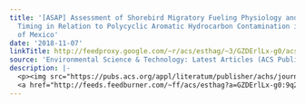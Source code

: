 ```yaml
---
title: '[ASAP] Assessment of Shorebird Migratory Fueling Physiology and Departure
  Timing in Relation to Polycyclic Aromatic Hydrocarbon Contamination in the Gulf
  of Mexico'
date: '2018-11-07'
linkTitle: http://feedproxy.google.com/~r/acs/esthag/~3/GZDErlLx-g0/acs.est.8b04571
source: 'Environmental Science & Technology: Latest Articles (ACS Publications)'
description: |-
  <p><img src="https://pubs.acs.org/appl/literatum/publisher/achs/journals/content/esthag/0/esthag.ahead-of-print/acs.est.8b04571/20181107/images/medium/es-2018-04571b_0005.gif" alt="TOC Graphic"/></p><div><cite>Environmental Science & Technology</cite></div><div>DOI: 10.1021/acs.est.8b04571</div><div class="feedflare">
  <a href="http://feeds.feedburner.com/~ff/acs/esthag?a=GZDErlLx-g0:9q2Igs7ihBY:yIl2AUoC8zA"><img src="http://feeds.feedburner.com/~ff/acs/esthag?d=yIl2AUoC8zA" border="0"></img></a>
---
```

